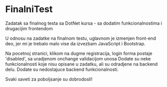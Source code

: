# FinalniTest
Zadatak sa finalnog testa sa DotNet kursa - sa dodatim funkcionalnostima i drugacijim frontendom

U odnosu na zadatke na finalnom testu, uglavnom je izmenjen front-end deo, jer mi je trebalo malo vise da izvezbam JavaScript i Bootstrap.

Na pocetnoj stranici, klikom na dugme registracija, login forma postaje 'disabled', sa uradjenom onchange validacijom unosa
Dodate su neke funkcionalnosti koje nisu opisane u zadatku, ali su odradjene na backend delu.
Dodate su nedostajuce backend funkcionalnosti.

Svaki saveti za poboljsanje su dobrodosli!
